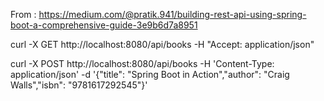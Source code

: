 From : https://medium.com/@pratik.941/building-rest-api-using-spring-boot-a-comprehensive-guide-3e9b6d7a8951


curl -X GET http://localhost:8080/api/books -H "Accept: application/json"

curl -X POST http://localhost:8080/api/books  -H 'Content-Type: application/json' -d '{"title": "Spring Boot in Action","author": "Craig Walls","isbn": "9781617292545"}'